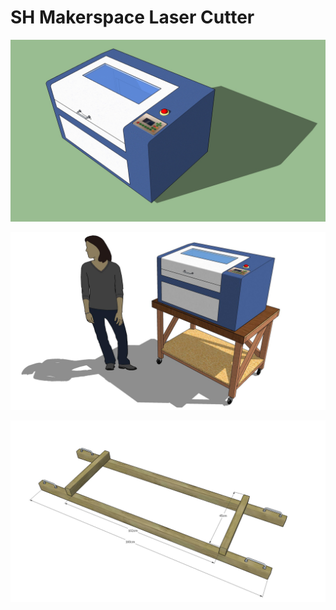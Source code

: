 # SH Makerspace Laser Cutter #

![Laser Cutter](/models/renders/LaserCutter.jpg)

![Bench](/models/renders/Bench0001.jpg)

![Carry Frame](/models/renders/CarryFrame.jpg)